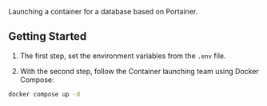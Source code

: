 Launching a container for a database based on Portainer.

## Getting Started

1. The first step, set the environment variables from the `.env` file.

2. With the second step, follow the Container launching team using Docker Compose:

```bash
docker compose up -d
```
